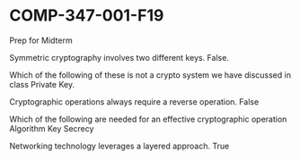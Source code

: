 # COMP-347-001-F19

Prep for Midterm

Symmetric cryptography involves two different keys.
False.

Which of the following of these is not a crypto system we have discussed in class
Private Key.

Cryptographic operations always require a reverse operation.
False

Which of the following are needed for an effective cryptographic operation
Algorithm
Key 
Secrecy

Networking technology leverages a layered approach.
True


